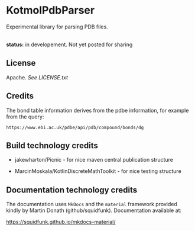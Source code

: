 KotmolPdbParser
==========

Experimental library for parsing PDB files.

<br><b>status:</b> in developement.  Not yet posted for sharing

License
---------
Apache.  <i>See LICENSE.txt</i>

Credits
-------
The bond table information derives from the pdbe information, 
for example from the query:

    https://www.ebi.ac.uk/pdbe/api/pdb/compound/bonds/dg
    
Build technology credits
------------------------

- jakewharton/Picnic - for nice maven central publication structure

- MarcinMoskala/KotlinDiscreteMathToolkit - for nice testing structure

Documentation technology credits
--------------------------------

The documentation uses `MkDocs` and the `material` framework provided 
kindly by Martin Donath (github/squidfunk).  Documentation available at:

https://squidfunk.github.io/mkdocs-material/
    
 